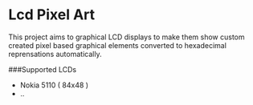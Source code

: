 Lcd Pixel Art
=============

This project aims to graphical LCD displays to make them show custom created
pixel based graphical elements converted to hexadecimal reprensations
automatically.

###Supported LCDs
  * Nokia 5110 ( 84x48 )
  * ..

